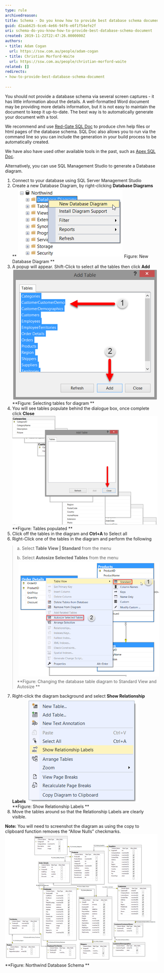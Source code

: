 ```yaml
---
type: rule
archivedreason: 
title: Schema - Do you know how to provide best database schema document?
guid: d2aab625-6ce6-4e66-94f6-e6f1f54efe2f
uri: schema-do-you-know-how-to-provide-best-database-schema-document
created: 2019-11-22T22:47:26.0000000Z
authors:
- title: Adam Cogan
  url: https://ssw.com.au/people/adam-cogan
- title: Christian Morford-Waite
  url: https://ssw.com.au/people/christian-morford-waite
related: []
redirects:
- how-to-provide-best-database-schema-document

---
```


You should not provide a database schema via several screen captures - it has little information about the details. A well-formatted Word document may be providing more details information, but it is not easy to maintain the document to keep it up-to-date. The best way is to automatically generate your document with a tool.

<!--endintro-->

We recommend and use [Red-Gate SQL Doc](https://www.ssw.com.au/ssw/Standards/DeveloperGeneral/SQLservertools.aspx#SqlDoc) to produce chm help files or html pages of the database schema. SQL Doc also allows you to run via the command line so you can include the generation in your build process to be automatically created.

We have also have used other available tools in the past, such as [Apex SQL Doc](https://www.ssw.com.au/ssw/Standards/DeveloperGeneral/SQLservertools.aspx#ApexSqlDoc).

Alternatively, you can use SQL Management Studio to generate a Database diagram.
1.	Connect to your database using SQL Server Management Studio
2.	Create a new Database Diagram, by right-clicking  **Database Diagrams**
 **<img src="SqlDiagramNew.png" alt="" style="margin:5px;">Figure: New Database Diagram
** 
3.	A popup will appear. Shift-Click to select all the tables then click  **Add**
![](SqlDiagramSelectingTables.png) **Figure: Selecting tables for diagram
** 
4.	You will see tables populate behind the dialogue box, once complete click  **Close**
![](SqlDiagramTablesPopulated.png) **Figure: Tables populated
** 
5.	Click off the tables in the diagram and  **Ctrl+A** to Select all
6.	Right-Click one of the tables in the diagram and perform the following


> a.	Select  **Table View | Standard** from the menu
> 
> b.	Select  **Autosize Selected Tables** from the menu
> <img src="SqlDiagramStandardAutoSize.png" alt="" style="margin:5px;width:532px;"> **Figure: Changing the database table diagram to Standard View and Autosize
> **


7.	Right-click the diagram background and select  **Show Relationship Labels**
![](SqlDiagramShowRelationshipLabels.png) **Figure: Show Relationship Labels
** 
8.	Move the tables around so that the Relationship Labels are clearly visible.

**Note:** You will need to screenshot the diagram as using the copy to clipboard function removes the “Allow Nulls” checkmarks.
![](SqlDiagramNorthwindSchema.png) **Figure: Northwind Database Schema
**
